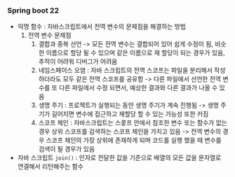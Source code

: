 ### Spring boot 22 

- 익명 함수 : 자바스크립트에서 전역 변수의 문제점을 해결하는 방법
  1. 전역 변수 문제점
     1. 결합과 중복 선언 -> 모든 전역 변수는 결합되어 있어 쉽게 수정이 됨, 비슷한 이름으로 할당 될 수 있으며 같은 이름으로 재 할당이 되는 경우가 있음, 추적이 어려워 디버그가 어려움
     2. 네임스페이스 오염 : 자바 스크립트의 전역 스코프는 파일을 분리해서 작성하더라도 모두 같은 전역 스코프를 공유함 -> 다른 파일에서 선언한 전역 변수를 또 다른 파일에서 수정 되면서, 예상한 결과와 다른 결과가 나올 수 있음
     3. 생명 주기 : 프로젝트가 실행되는 동안 생명 주기가 계속 진행됨 -> 생명 주기가 길어지면 변수에 접근하고 재할당 할 수 있는 가능성 또한 커짐
     4. 스코프 체인 : 자바스크립트는 스콯프 안에서 참조한 변수 또는 함수가 없는 경우 상위 스코프를 검색하는 스코프 체인을 가지고 있음 -> 전역 변수의 경우 스코프 체인의 가장 상위에 존재하게 되며 코드를 실행 했을 때 변수를 검색이 될 경우가 있음
- 자바 스크립트 `join()` : 인자로 전달한 값을 기준으로 배열의 모든 값을 문자열로 연결해서 리턴해주는 함수